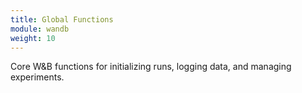 ```yaml
---
title: Global Functions
module: wandb
weight: 10
---
```

Core W&B functions for initializing runs, logging data, and managing experiments.
